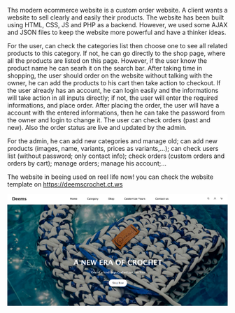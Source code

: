 Ths modern ecommerce website is a custom order website. A client wants a website to sell clearly and easily their products.
The website has been built using HTML, CSS, JS and PHP as a backend. However, we used some AJAX and JSON files to keep the website more powerful and have a thinker ideas.

For the user, can check the categories list then choose one to see all related products to this category. If not, he can go directly to the shop page, where all the products are listed on this page. However, if the user know the product name he can searh it on the search bar.
After taking time in shopping, the user should order on the website without talking with the owner, he can add the products to his cart then take action to checkout. If the user already has an account, he can login easily and the informations will take action in all inputs directly; if not, the user will enter the required informations, and place order. After placing the order, the user will have a account with the entered informations, then he can take the password from the owner and login to change it. The user can check orders (past and new). Also the order status are live and updated by the admin.

For the admin, he can add new categories and manage old; can add new products (images, name, variants, prices as variants,...); can check users list (without password; only contact info); check orders (custom orders and orders by cart); manage orders; manage his account;...

The website in beeing used on reel life now!
you can check the website template on https://deemscrochet.ct.ws

![Website Preview](images/homepage.png)
